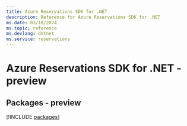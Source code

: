 ```yaml
---
title: Azure Reservations SDK for .NET
description: Reference for Azure Reservations SDK for .NET
ms.date: 03/18/2024
ms.topic: reference
ms.devlang: dotnet
ms.service: reservations
---
```

# Azure Reservations SDK for .NET - preview
## Packages - preview
[!INCLUDE [packages](reservations-index.md)]